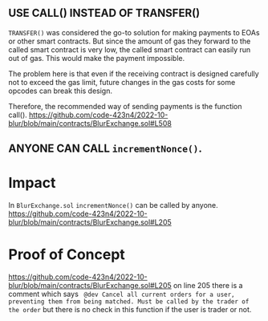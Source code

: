 ## USE CALL() INSTEAD OF TRANSFER()
`TRANSFER()`  was considered the go-to solution for making payments to EOAs or other smart contracts. But since the amount of gas they forward to the called smart contract is very low, the called smart contract can easily run out of gas. This would make the payment impossible.

The problem here is that even if the receiving contract is designed carefully not to exceed the gas limit, future changes in the gas costs for some opcodes can break this design.

Therefore, the recommended way of sending payments is the function call().
https://github.com/code-423n4/2022-10-blur/blob/main/contracts/BlurExchange.sol#L508

## ANYONE CAN CALL `incrementNonce()`.
# Impact
In `BlurExchange.sol`  `incrementNonce()` can be called by anyone.
https://github.com/code-423n4/2022-10-blur/blob/main/contracts/BlurExchange.sol#L205
# Proof of Concept
https://github.com/code-423n4/2022-10-blur/blob/main/contracts/BlurExchange.sol#L205
on line 205 there is a comment which says ` @dev Cancel all current orders for a user, preventing them from being matched. Must be called by the trader of the order` but there is no check in this function if the user is trader or not.